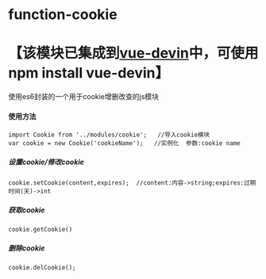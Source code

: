 # function-cookie   
# 【该模块已集成到[vue-devin](https://github.com/Rise-Devin/vue-devin)中，可使用npm install vue-devin】
使用es6封装的一个用于cookie增删改查的js模块

#### 使用方法
```
import Cookie from '../modules/cookie';   //导入cookie模块
var cookie = new Cookie('cookieName');   //实例化  参数:cookie name
```
##### 设置cookie/修改cookie
```
cookie.setCookie(content,expires);  //content:内容->string;expires:过期时间(天)->int
```
 
##### 获取cookie
```
cookie.getCookie()
```
 
##### 删除cookie
```
cookie.delCookie();
```
